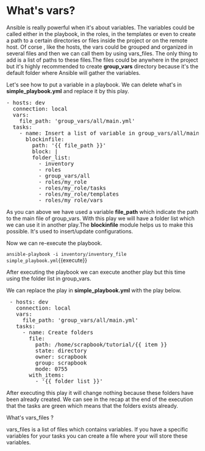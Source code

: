 # What's vars?

Ansible is really powerful when it's about variables. The variables could be called either in the playbook, in the roles, in the templates or even to create a path to a certain directories or files inside the project or on the remote host. Of corse , like the hosts, the vars could be grouped and organized in several files and then we can call them by using vars_files. The only thing to add is a list of paths to these files.The files could be anywhere in the project but it's highly recommended to create **group_vars** directory because it's the default folder where Ansible will gather the variables.


Let's see how to put a variable in a playbook. We can delete what's in **simple_playbook.yml** and replace it by this play.

<pre class="file" data-target="clipboard">
- hosts: dev
  connection: local
  vars:
    file_path: 'group_vars/all/main.yml'
  tasks:
    - name: Insert a list of variable in group_vars/all/main.yml
      blockinfile:
        path: '{{ file_path }}'
        block: |
        folder_list:
          - inventory
          - roles
          - group_vars/all
          - roles/my_role
          - roles/my_role/tasks
          - roles/my_role/templates
          - roles/my_role/vars
</pre>

As you can above we have used a variable **file_path** which indicate the path to the main file of group_vars. With this play we will have a folder list which we can use it in another play.The **blockinfile** module helps us to make this possible. It's used to insert/update configurations.

Now we can re-execute the playbook.

 `ansible-playbook -i inventory/inventory_file simple_playbook.yml`{{execute}}

 After executing the playbook we can execute another play but this time using the folder list in group_vars.

 We can replace the play in **simple_playbook.yml** with the play below.

<pre class="file" data-target="clipboard">
 - hosts: dev
   connection: local
   vars:
     file_path: 'group_vars/all/main.yml'
   tasks:
     - name: Create folders
       file:
         path: /home/scrapbook/tutorial/{{ item }}
         state: directory
         owner: scrapbook
         group: scrapbook
         mode: 0755
       with_items:
         - '{{ folder_list }}'
</pre>

 After executing this play it will change nothing because these folders have been already created. We can see in the recap at the end of the execution that the tasks are green which means that the folders exists already.

 What's vars_files ?

 vars_files is a list of files which contains variables. If you have a specific variables for your tasks you can create a file where your will store these variables.
 

